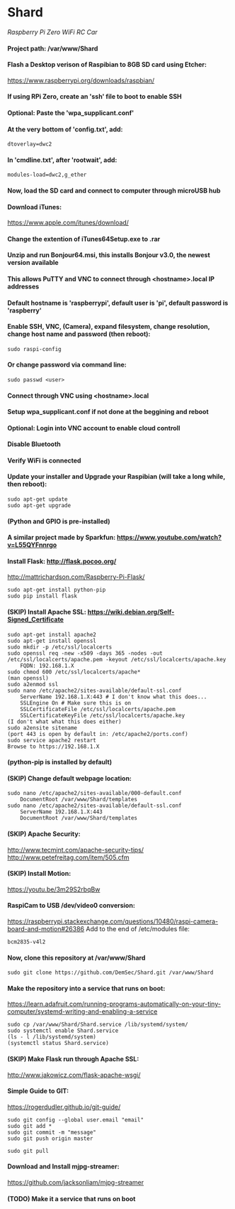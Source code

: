 # Shard
*Raspberry Pi Zero WiFi RC Car*

#### Project path: /var/www/Shard

#### Flash a Desktop verison of Raspibian to 8GB SD card using Etcher:
https://www.raspberrypi.org/downloads/raspbian/

#### If using RPi Zero, create an 'ssh' file to boot to enable SSH
#### Optional: Paste the 'wpa_supplicant.conf'
#### At the very bottom of 'config.txt', add:
````
dtoverlay=dwc2
````

#### In 'cmdline.txt', after 'rootwait', add:
````
modules-load=dwc2,g_ether
````

#### Now, load the SD card and connect to computer through microUSB hub

#### Download iTunes:
https://www.apple.com/itunes/download/
#### Change the extention of iTunes64Setup.exe to .rar
#### Unzip and run Bonjour64.msi, this installs Bonjour v3.0, the newest version available
#### This allows PuTTY and VNC to connect through <hostname\>.local IP addresses
#### Default hostname is 'raspberrypi', default user is 'pi', default password is 'raspberry'

#### Enable SSH, VNC, (Camera), expand filesystem, change resolution, change host name and password (then reboot):
````
sudo raspi-config
````
    
#### Or change password via command line:
````
sudo passwd <user>
````

#### Connect through VNC using <hostname\>.local 
#### Setup wpa_supplicant.conf if not done at the beggining and reboot
#### Optional: Login into VNC account to enable cloud controll

#### Disable Bluetooth
#### Verify WiFi is connected

#### Update your installer and Upgrade your Raspibian (will take a long while, then reboot):
````
sudo apt-get update
sudo apt-get upgrade
````

#### (Python and GPIO is pre-installed)

#### A similar project made by Sparkfun: https://www.youtube.com/watch?v=L55QYFnnrgo

#### Install Flask: http://flask.pocoo.org/
http://mattrichardson.com/Raspberry-Pi-Flask/
````
sudo apt-get install python-pip
sudo pip install flask
````

#### (SKIP) Install Apache SSL: https://wiki.debian.org/Self-Signed_Certificate
````
sudo apt-get install apache2
sudo apt-get install openssl
sudo mkdir -p /etc/ssl/localcerts 
sudo openssl req -new -x509 -days 365 -nodes -out /etc/ssl/localcerts/apache.pem -keyout /etc/ssl/localcerts/apache.key
    FQDN: 192.168.1.X
sudo chmod 600 /etc/ssl/localcerts/apache*
(man openssl)
sudo a2enmod ssl
sudo nano /etc/apache2/sites-available/default-ssl.conf
    ServerName 192.168.1.X:443 # I don't know what this does...
    SSLEngine On # Make sure this is on
    SSLCertificateFile /etc/ssl/localcerts/apache.pem
    SSLCertificateKeyFile /etc/ssl/localcerts/apache.key
(I don't what what this does either)
sudo a2ensite sitename
(port 443 is open by default in: /etc/apache2/ports.conf)
sudo service apache2 restart
Browse to https://192.168.1.X
````

#### (python-pip is installed by default)

#### (SKIP) Change default webpage location:
````
sudo nano /etc/apache2/sites-available/000-default.conf
    DocumentRoot /var/www/Shard/templates
sudo nano /etc/apache2/sites-available/default-ssl.conf
    ServerName 192.168.1.X:443
    DocumentRoot /var/www/Shard/templates
````

#### (SKIP) Apache Security:
http://www.tecmint.com/apache-security-tips/
http://www.petefreitag.com/item/505.cfm

#### (SKIP) Install Motion: 
https://youtu.be/3m29S2rbqBw

#### RaspiCam to USB /dev/video0 conversion:
https://raspberrypi.stackexchange.com/questions/10480/raspi-camera-board-and-motion#26386
Add to the end of /etc/modules file:
````
bcm2835-v4l2
````

#### Now, clone this repository at /var/www/Shard
````
sudo git clone https://github.com/DemSec/Shard.git /var/www/Shard
````
#### Make the repository into a service that runs on boot:
https://learn.adafruit.com/running-programs-automatically-on-your-tiny-computer/systemd-writing-and-enabling-a-service
````
sudo cp /var/www/Shard/Shard.service /lib/systemd/system/
sudo systemctl enable Shard.service
(ls - l /lib/systemd/system)
(systemctl status Shard.service)
````

#### (SKIP) Make Flask run through Apache SSL:
http://www.jakowicz.com/flask-apache-wsgi/

#### Simple Guide to GIT:
https://rogerdudler.github.io/git-guide/
````
sudo git config --global user.email "email"
sudo git add *
sudo git commit -m "message"
sudo git push origin master
````
````
sudo git pull
````

#### Download and Install mjpg-streamer:
https://github.com/jacksonliam/mjpg-streamer
#### (TODO) Make it a service that runs on boot
